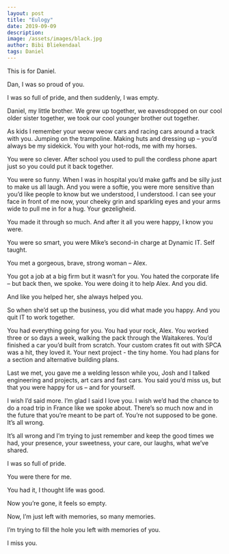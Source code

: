```yaml
---
layout: post
title: "Eulogy"
date: 2019-09-09
description:
image: /assets/images/black.jpg
author: Bibi Bliekendaal
tags: Daniel
---
```


This is for Daniel.


Dan, I was so proud of you. 

I was so full of pride, and then suddenly, I was empty.

Daniel, my little brother. We grew up together, we eavesdropped on our cool older sister together, we took our cool younger brother out together. 

As kids I remember your weow weow cars and racing cars around a track with you. Jumping on the trampoline. Making huts and dressing up – you’d always be my sidekick. You with your hot-rods, me with my horses.

You were so clever. After school you used to pull the cordless phone apart just so you could put it back together.

You were so funny. When I was in hospital you’d make gaffs and be silly just to make us all laugh. And you were a softie, you were more sensitive than you’d like people to know but we understood, I understood. I can see your face in front of me now, your cheeky grin and sparkling eyes and your arms wide to pull me in for a hug. Your gezeligheid. 

You made it through so much. And after it all you were happy, I know you were. 

You were so smart, you were Mike’s second-in charge at Dynamic IT. Self taught.

You met a gorgeous, brave, strong woman – Alex.

You got a job at a big firm but it wasn’t for you. You hated the corporate life – but back then, we spoke. You were doing it to help Alex. And you did.

And like you helped her, she always helped you. 

So when she’d set up the business, you did what made you happy. And you quit IT to work together.

You had everything going for you.
You had your rock, Alex.
You worked three or so days a week, walking the pack through the Waitakeres.
You’d finished a car you’d built from scratch. 
Your custom crates fit out with SPCA was a hit, they loved it. 
Your next project - the tiny home. You had plans for a section and alternative building plans. 

Last we met, you gave me a welding lesson while you, Josh and I talked engineering and projects, art cars and fast cars. You said you’d miss us, but that you were happy for us – and for yourself.

I wish I’d said more. I’m glad I said I love you. I wish we’d had the chance to do a road trip in France like we spoke about. There’s so much now and in the future that you’re meant to be part of. You’re not supposed to be gone. It’s all wrong. 

It’s all wrong and I’m trying to just remember and keep the good times we had, your presence, your sweetness, your care, our laughs, what we’ve shared. 

I was so full of pride. 

You were there for me. 

You had it, I thought life was good. 

Now you’re gone, it feels so empty. 

Now, I’m just left with memories, so many memories.

I’m trying to fill the hole you left with memories of you.  

I miss you.


